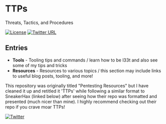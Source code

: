 # TTPs

Threats, Tactics, and Procedures

[![License](https://img.shields.io/badge/license-GPL3-lightgrey.svg)](https://www.gnu.org/licenses/gpl-3.0.en.html) 
[![Twitter URL](https://img.shields.io/twitter/url?color=g&label=FreeZeroDays&style=plastic&url=https%3A%2F%2Ftwitter.com%2FFreeZeroDays)](https://twitter.com/FreeZeroDays)

## Entries

* **Tools** - Tooling tips and commands / learn how to be l33t and also see some of my tips and tricks
* **Resources** - Resources to various topics / this section may include links to useful blog posts, tooling, and more!

This repository was originally titled "Pentesting Resources" but I have cleaned it up and retitled it 'TTPs' while following a similar format to SneakerHax (linked below) after seeing how their repo was formatted and presented (much nicer than mine). I highly recommend checking out their repo if you crave moar TTPs!

[![Twitter](https://img.shields.io/badge/twitter-sneakerhax-38A1F3?logo=twitter)](https://twitter.com/sneakerhax)
